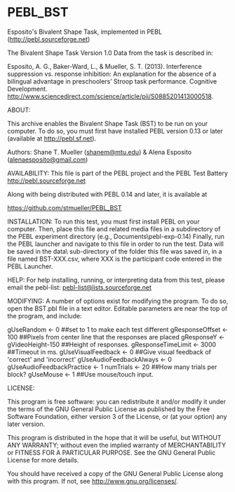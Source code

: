 PEBL_BST
========

Esposito's Bivalent Shape Task, implemented in PEBL 
(http://pebl.sourceforge.net)


The Bivalent Shape Task Version 1.0
Data from the task is described in:

Esposito, A. G., Baker-Ward, L., & Mueller, S. T. (2013). Interference
	  suppression vs. response inhibition: An explanation for the 
	  absence of a bilingual advantage in preschoolers’ Stroop task
	  performance. Cognitive Development.
	  http://www.sciencedirect.com/science/article/pii/S0885201413000518.


ABOUT:

This archive enables the Bivalent Shape Task (BST) to be run
on your computer.  To do so, you must first have installed 
PEBL version 0.13 or later (available at http://pebl.sf.net).

Authors:
Shane T. Mueller (shanem@mtu.edu) & Alena Esposito (alenaesposito@gmail.com)



AVAILABILITY: 
This file is part of the PEBL project and the PEBL Test Battery
http://pebl.sourceforge.net

Along with being distributed with PEBL 0.14 and later, it is available at 

https://github.com/stmueller/PEBL_BST


INSTALLATION:
To run this test, you must first install PEBL on your computer.  Then,
place this file and related media files in a subdirectory of the 
PEBL experiment directory (e.g., Documents\pebl-exp-0.14\)  Finally,
run the PEBL launcher and navigate to this file in order to run the 
test.  Data will be saved in the data\ sub-directory of the folder this 
file was saved in, in a file named BST-XXX.csv, where XXX 
is the participant code entered in the PEBL Launcher.

HELP:
For help installing, running, or interpreting data from this test,
please email the pebl-list: pebl-list@lists.sourceforge.net



MODIFYING:
A number of options exist for modifying the program.  To do so, open the BST.pbl 
file in a text editor.  Editable parameters are near the top of the program,
and include:


 gUseRandom <- 0     ##set to 1 to make each test different
 gResponseOffset <- 100  ##Pixels from center line that the responses are placed
 gResponseY     <- gVideoHeight-150 ##Height of responses. 
 gResponseTimeLimit <- 3000 ##Timeout in ms.
 gUseVisualFeedback <- 0 ##Give visual feedback of 'correct' and 'incorrect'
 gUseAudioFeedbackAlways <- 0
 gUseAudioFeedbackPractice <- 1
 numTrials <- 20  ##How many trials per block?
 gUseMouse <- 1   ##Use mouse/touch input.

LICENSE:

This program is free software: you can redistribute it and/or modify
it under the terms of the GNU General Public License as published by
the Free Software Foundation, either version 3 of the License, or
(at your option) any later version.

This program is distributed in the hope that it will be useful,
but WITHOUT ANY WARRANTY; without even the implied warranty of
MERCHANTABILITY or FITNESS FOR A PARTICULAR PURPOSE.  See the
GNU General Public License for more details.

You should have received a copy of the GNU General Public License
along with this program.  If not, see <http://www.gnu.org/licenses/>.


